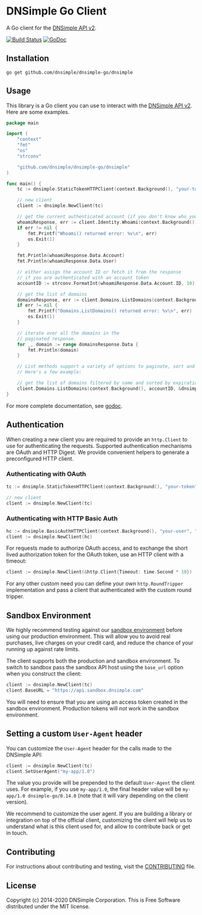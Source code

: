 # DNSimple Go Client

A Go client for the [DNSimple API v2](https://developer.dnsimple.com/v2/).

[![Build Status](https://travis-ci.com/dnsimple/dnsimple-go.svg?branch=master)](https://travis-ci.com/dnsimple/dnsimple-go)
[![GoDoc](https://godoc.org/github.com/dnsimple/dnsimple-go/dnsimple?status.svg)](https://godoc.org/github.com/dnsimple/dnsimple-go/dnsimple)

## Installation

```shell
go get github.com/dnsimple/dnsimple-go/dnsimple
```

## Usage

This library is a Go client you can use to interact with the [DNSimple API v2](https://developer.dnsimple.com/v2/). Here are some examples.

```go
package main

import (
    "context"
    "fmt"
    "os"
    "strconv"

    "github.com/dnsimple/dnsimple-go/dnsimple"
)

func main() {
    tc := dnsimple.StaticTokenHTTPClient(context.Background(), "your-token")

    // new client
    client := dnsimple.NewClient(tc)

    // get the current authenticated account (if you don't know who you are)
    whoamiResponse, err := client.Identity.Whoami(context.Background())
    if err != nil {
        fmt.Printf("Whoami() returned error: %v\n", err)
        os.Exit(1)
    }

    fmt.Println(whoamiResponse.Data.Account)
    fmt.Println(whoamiResponse.Data.User)

    // either assign the account ID or fetch it from the response
    // if you are authenticated with an account token
    accountID := strconv.FormatInt(whoamiResponse.Data.Account.ID, 10)

    // get the list of domains
    domainsResponse, err := client.Domains.ListDomains(context.Background(), accountID, nil)
    if err != nil {
        fmt.Printf("Domains.ListDomains() returned error: %v\n", err)
        os.Exit(1)
    }

    // iterate over all the domains in the
    // paginated response.
    for _, domain := range domainsResponse.Data {
        fmt.Println(domain)
    }

    // List methods support a variety of options to paginate, sort and filter records.
    // Here's a few example:

    // get the list of domains filtered by name and sorted by expiration
    client.Domains.ListDomains(context.Background(), accountID, &dnsimple.DomainListOptions{NameLike: dnsimple.String("com"), ListOptions: {Sort: dnsimple.String("expiration:DESC")}})
}
```

For more complete documentation, see [godoc](https://godoc.org/github.com/dnsimple/dnsimple-go/dnsimple).

## Authentication

When creating a new client you are required to provide an `http.Client` to use for authenticating the requests.
Supported authentication mechanisms are OAuth and HTTP Digest. We provide convenient helpers to generate a preconfigured HTTP client.

### Authenticating with OAuth

```go
tc := dnsimple.StaticTokenHTTPClient(context.Background(), "your-token")

// new client
client := dnsimple.NewClient(tc)
```

### Authenticating with HTTP Basic Auth

```go
hc := dnsimple.BasicAuthHTTPClient(context.Background(), "your-user", "your-password")
client := dnsimple.NewClient(hc)
```

For requests made to authorize OAuth access, and to exchange the short lived authorization token for the OAuth token, use an HTTP client with a timeout:

```go
client := dnsimple.NewClient(&http.Client{Timeout: time.Second * 10})
```

For any other custom need you can define your own `http.RoundTripper` implementation and
pass a client that authenticated with the custom round tripper.

## Sandbox Environment

We highly recommend testing against our [sandbox environment](https://developer.dnsimple.com/sandbox/) before using our production environment. This will allow you to avoid real purchases, live charges on your credit card, and reduce the chance of your running up against rate limits.

The client supports both the production and sandbox environment. To switch to sandbox pass the sandbox API host using the `base_url` option when you construct the client:

```go
client := dnsimple.NewClient(tc)
client.BaseURL = "https://api.sandbox.dnsimple.com"
```

You will need to ensure that you are using an access token created in the sandbox environment. Production tokens will *not* work in the sandbox environment.

## Setting a custom `User-Agent` header

You can customize the `User-Agent` header for the calls made to the DNSimple API:

```go
client := dnsimple.NewClient(tc)
client.SetUserAgent("my-app/1.0")
```

The value you provide will be prepended to the default `User-Agent` the client uses. For example, if you use `my-app/1.0`, the final header value will be `my-app/1.0 dnsimple-go/0.14.0` (note that it will vary depending on the client version).

We recommend to customize the user agent. If you are building a library or integration on top of the official client, customizing the client will help us to understand what is this client used for, and allow to contribute back or get in touch.

## Contributing

For instructions about contributing and testing, visit the [CONTRIBUTING](CONTRIBUTING.md) file.

## License

Copyright (c) 2014-2020 DNSimple Corporation. This is Free Software distributed under the MIT license.
